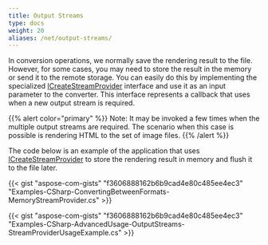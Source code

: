 ```yaml
---
title: Output Streams
type: docs
weight: 20
aliases: /net/output-streams/
---
```


In conversion operations, we normally save the rendering result to the file. However, for some cases, you may need to store the result in the memory or send it to the remote storage. You can easily do this by implementing the specialized [ICreateStreamProvider](https://apireference.aspose.com/net/html/aspose.html.io/icreatestreamprovider) interface and use it as an input parameter to the converter. This interface represents a callback that uses when a new output stream is required.

{{% alert color="primary" %}} 
Note: It may be invoked a few times when the multiple output streams are required. The scenario when this case is possible is rendering HTML to the set of image files.
{{% /alert %}} 

The code below is an example of the application that uses [ICreateStreamProvider](https://apireference.aspose.com/net/html/aspose.html.io/icreatestreamprovider) to store the rendering result in memory and flush it to the file later.

{{< gist "aspose-com-gists" "f3606888162b6b9cad4e80c485ee4ec3" "Examples-CSharp-ConvertingBetweenFormats-MemoryStreamProvider.cs" >}}

{{< gist "aspose-com-gists" "f3606888162b6b9cad4e80c485ee4ec3" "Examples-CSharp-AdvancedUsage-OutputStreams-StreamProviderUsageExample.cs" >}}